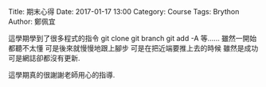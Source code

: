 Title: 期末心得
Date: 2017-01-17 13:00
Category: Course
Tags: Brython
Author: 鄭佩宜
<!-- PELICAN_END_SUMMARY -->

這學期學到了很多程式的指令 git clone git branch git add -A 等...... 雖然一開始都聽不太懂 可是後來就慢慢地跟上腳步 可是在把近端要推上去的時候 雖然是成功可是網誌卻都沒有更新.

這學期真的很謝謝老師用心的指導.

<!-- 導入 Brython 標準程式庫 -->

<script type="text/javascript" 
    src="https://cdn.rawgit.com/brython-dev/brython/master/www/src/brython_dist.js">
</script>

<!-- 啟動 Brython -->
<script>
window.onload=function(){
brython(1);
}
</script>
